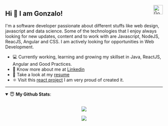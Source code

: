 </a><a href="https://www.linkedin.com/in/gonzalovaras" target="_blank" rel="nofollow"><img align="right" alt="Gonzalo's Linkedin" width="30px" src="https://cdn.jsdelivr.net/npm/simple-icons@v3/icons/linkedin.svg" /></a>

## Hi 👋 I am Gonzalo! 
I'm a software developer passionate about different stuffs like web design, javascript and data science. Some of the technologies that I enjoy always looking for new updates, content and to work with are Javascript, NodeJS, ReacJS, Angular and CSS. I am actively looking for opportunities in Web Development.
- 💻 Currently working, learning and growing my skillset in Java, ReactJS, Angular and Good Practices.
- 👨 Know more about me at [Linkedin](https://www.linkedin.com/in/gonzalovaras/)
- 📄 Take a look at my [resume](https://drive.google.com/file/d/1dEYnTGq8mwytx0W6nyxshdbETSXKN5vb/view?usp=sharing)
- ⚛️ Visit this [react project](http://gonzalo-movies.surge.sh/) I am very proud of created it.

---

<details open>
 <summary> 😇 <b>My Github Stats</b>: </summary>
<br>
<p align = "center">
  <img src = "https://github-readme-stats.vercel.app/api?username=gonzalo9725&show_icons=true&theme=tokyonight&line_height=27">
</p>
 <p align = "center">
  <img src = "https://github-readme-stats.vercel.app/api/top-langs/?username=gonzalo9725&hide=css,java,html&theme=tokyonight">
</p>
</details>
